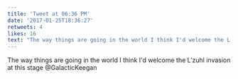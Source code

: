 ```yaml
---
title: 'Tweet at 06:36 PM'
date: '2017-01-25T18:36:27'
retweets: 4
likes: 16
text: "The way things are going in the world I think I'd welcome the L’zuhl invasion at this stage @GalacticKeegan"
---
```

The way things are going in the world I think I'd welcome the L’zuhl invasion at this stage @GalacticKeegan